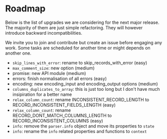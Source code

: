 # Roadmap

Below is the list of upgrades we are considering for the next major release. The majority of them are just simple refactoring. They will however introduce backward incompatibilities.

We invite you to join and contribute but create an issue before engaging any work. Some tasks are scheduled for another time or might depends on another one.

* `skip_lines_with_error`: rename to skip_records_with_error (easy)
* `max_comment_size`: new option (medium)
* promise: new API module (medium)
* errors: finish normalisation of all errors (easy)
* encoding: new encoding_input and encoding_output options (medium)
* `columns_duplicates_to_array`: this is just too long but I don't have much insipiration for a better name
* `relax_column_count`: rename INCONSISTENT_RECORD_LENGTH to RECORD_INCONSISTENT_FIELDS_LENGTH (easy)
* `relax_column_count`: rename RECORD_DONT_MATCH_COLUMNS_LENGTH to RECORD_INCONSISTENT_COLUMNS (easy)
* `info`: remove the `parser.info` object and move its properties to `state`
* `info`: rename the `info` related properties and functions to `context`
